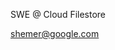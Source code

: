 SWE @ Cloud Filestore


shemer@google.com

<!---
nadav-shemer/nadav-shemer is a ✨ special ✨ repository because its `README.md` (this file) appears on your GitHub profile.
You can click the Preview link to take a look at your changes.
--->
